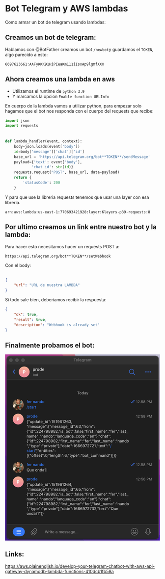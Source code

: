 # Bot Telegram y AWS lambdas

Como armar un bot de telegram usando lambdas:

## Creamos un bot de telegram:

Hablamos con @BotFather creamos un bot `/newbot`y guardamos el `TOKEN`, algo parecido a esto:

```
6697623661:AAFyKKK91HiPIeaKm111iIsxAp9lgmfXXX
```

## Ahora creamos una lambda en aws

- Utilizamos el runtime de `python 3.9` 
- Y marcamos la opcion `Enable function URLInfo`

En cuerpo de la lambda vamos a utilizar python, para empezar solo hagamos que el bot nos responda con el cuerpo del requests que recibe:

```python
import json
import requests


def lambda_handler(event, context):
    body=json.loads(event['body'])
    id=body['message']['chat']['id']
    base_url = 'https://api.telegram.org/bot**TOKEN**/sendMessage'
    payload={'text': event['body'],
            'chat_id': str(id)}
    requests.request("POST", base_url, data=payload)
    return {
        'statusCode': 200
    }

```
Y para que use la libreria requests tenemos que usar una layer con esa libreria.

```
arn:aws:lambda:us-east-1:770693421928:layer:Klayers-p39-requests:8
```
## Por ultimo creamos un link entre nuestro bot y la lambda:

Para hacer esto necesitamos hacer un requests POST a:
```
https://api.telegram.org/bot**TOKEN**/setWebhook
```

Con el body:

```json

{
    "url": "URL de nuestra LAMBDA"
}
```

Si todo sale bien, deberiamos recibir la respuesta:

```json
{
    "ok": true,
    "result": true,
    "description": "Webhook is already set"
}
```
## Finalmente probamos el bot:


![](test.png)

## Links:

https://aws.plainenglish.io/develop-your-telegram-chatbot-with-aws-api-gateway-dynamodb-lambda-functions-410dcb1fb58a
